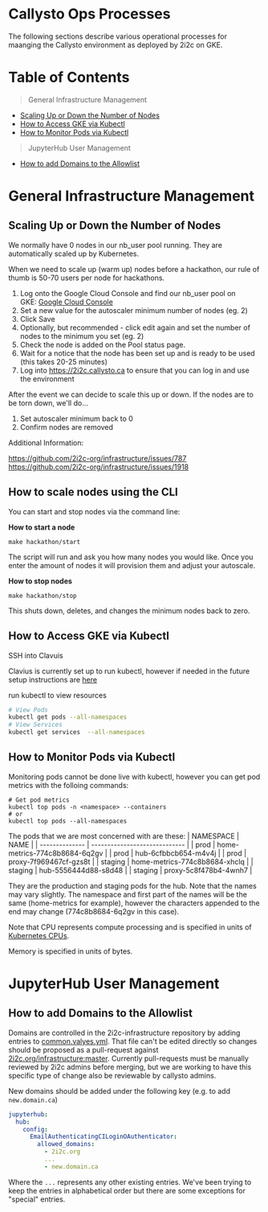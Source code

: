 # Callysto Ops Processes

The following sections describe various operational processes for maanging
the Callysto environment as deployed by 2i2c on GKE.

# Table of Contents

> General Infrastructure Management

* [Scaling Up or Down the Number of Nodes](#scaling-up-or-down-the-number-of-nodes)
* [How to Access GKE via Kubectl](#how-to-access-gke-via-kubectl)
* [How to Monitor Pods via Kubectl](#how-to-monitor-pods-via-kubectl)

> JupyterHub User Management

* [How to add Domains to the Allowlist](#how-to-add-domains-to-the-allowlist)

# General Infrastructure Management

## Scaling Up or Down the Number of Nodes

We normally have 0 nodes in our nb_user pool running. They are automatically scaled up by Kubernetes. 

When we need to scale up (warm up) nodes before a hackathon, our rule of thumb is 50-70 users per node for hackathons.

1. Log onto the Google Cloud Console and find our nb_user pool on GKE: [Google Cloud Console](https://console.cloud.google.com/kubernetes/clusters/details/northamerica-northeast1/callysto-cluster/nodes?project=callysto-202316)
2. Set a new value for the autoscaler minimum number of nodes (eg. 2)
3. Click Save
4. Optionally, but recommended - click edit again and set the number of nodes to the minimum you set (eg. 2)
5. Check the node is added on the Pool status page.
6. Wait for a notice that the node has been set up and is ready to be used (this takes 20-25 minutes)
7. Log into https://2i2c.callysto.ca to ensure that you can log in and use the environment

After the event we can decide to scale this up or down. If the nodes are to be torn down, we'll do...

1. Set autoscaler minimum back to 0
2. Confirm nodes are removed

Additional Information:

https://github.com/2i2c-org/infrastructure/issues/787  
https://github.com/2i2c-org/infrastructure/issues/1918

## How to scale nodes using the CLI

You can start and stop nodes via the command line:

**How to start a node**
```
make hackathon/start
```
The script will run and ask you how many nodes you would like. Once you enter the amount of nodes it will provision them and adjust your autoscale.

**How to stop nodes**
```
make hackathon/stop
```
This shuts down, deletes, and changes the minimum nodes back to zero.



## How to Access GKE via Kubectl

SSH into Clavuis 

Clavius is currently set up to run kubectl, however if needed in the future setup instructions are [here](https://cloud.google.com/kubernetes-engine/docs/how-to/cluster-access-for-kubectl)

run kubectl to view resources 
```bash
# View Pods
kubectl get pods --all-namespaces
# View Services
kubectl get services  --all-namespaces
```

## How to Monitor Pods via Kubectl
Monitoring pods cannot be done live with kubectl, however you can get pod metrics with the folloing commands:
```
# Get pod metrics 
kubectl top pods -n <namespace> --containers
# or
kubectl top pods --all-namespaces
```
The pods that we are most concerned with are these:
| NAMESPACE      | NAME                          |
| -------------- | ----------------------------- |
| prod           | home-metrics-774c8b8684-6q2gv |
| prod           | hub-6cfbbcb654-m4v4j          |
| prod           | proxy-7f969467cf-gzs8t        |
| staging        | home-metrics-774c8b8684-xhclq |
| staging        | hub-5556444d88-s8d48          |
| staging        | proxy-5c8f478b4-4wnh7         |

They are the production and staging pods for the hub. Note that the names may vary slightly. The namespace and first part of the names will be the same (home-metrics for example), however the characters appended to the end may change (774c8b8684-6q2gv in this case).

Note that CPU represents compute processing and is specified in units of [Kubernetes CPUs](https://kubernetes.io/docs/concepts/configuration/manage-resources-containers/#meaning-of-cpu). 

Memory is specified in units of bytes. 

# JupyterHub User Management

## How to add Domains to the Allowlist
Domains are controlled in the 2i2c-infrastructure repository by adding entries to [common.valyes.yml](https://github.com/2i2c-org/infrastructure/blob/e03c2e5e35e5899e911e1ad8b13ac981297bb452/config/clusters/callysto/common.values.yaml#L111). That file can't be edited directly so changes should be proposed as a pull-request against [2i2c.org/infrastructure:master](https://github.com/2i2c.org/infrastructure). Currently pull-requests must be manually reviewed by 2i2c admins before merging, but we are working to have this specific type of change also be reviewable by callysto admins.

New domains should be added under the following key (e.g. to add `new.domain.ca`)

```yaml
jupyterhub:
  hub:
    config:
      EmailAuthenticatingCILoginOAuthenticator:
        allowed_domains:
          - 2i2c.org
          ...
          - new.domain.ca
```
Where the `...` represents any other existing entries. We've been trying to keep the entries in alphabetical order but there are some exceptions for "special" entries.


